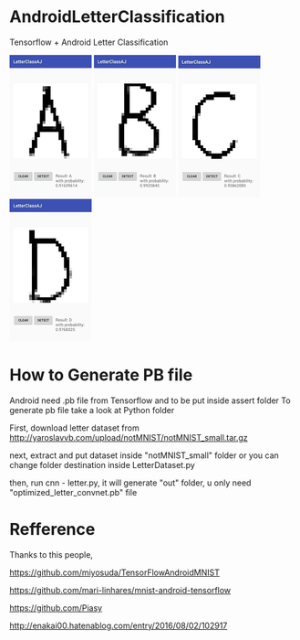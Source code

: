 # AndroidLetterClassification
Tensorflow + Android Letter Classification

![Image](example/a.jpg)
![Image](example/b.jpg)
![Image](example/c.jpg)
![Image](example/d.jpg)

# How to Generate PB file
Android need .pb file from Tensorflow and to be put inside assert folder
To generate pb file take a look at Python folder

First, download letter dataset from http://yaroslavvb.com/upload/notMNIST/notMNIST_small.tar.gz

next, extract and put dataset inside "notMNIST_small" folder or you can change folder destination inside LetterDataset.py

then, run cnn - letter.py, it will generate "out" folder, u only need "optimized_letter_convnet.pb" file

# Refference
Thanks to this people,

https://github.com/miyosuda/TensorFlowAndroidMNIST

https://github.com/mari-linhares/mnist-android-tensorflow

https://github.com/Piasy

http://enakai00.hatenablog.com/entry/2016/08/02/102917
